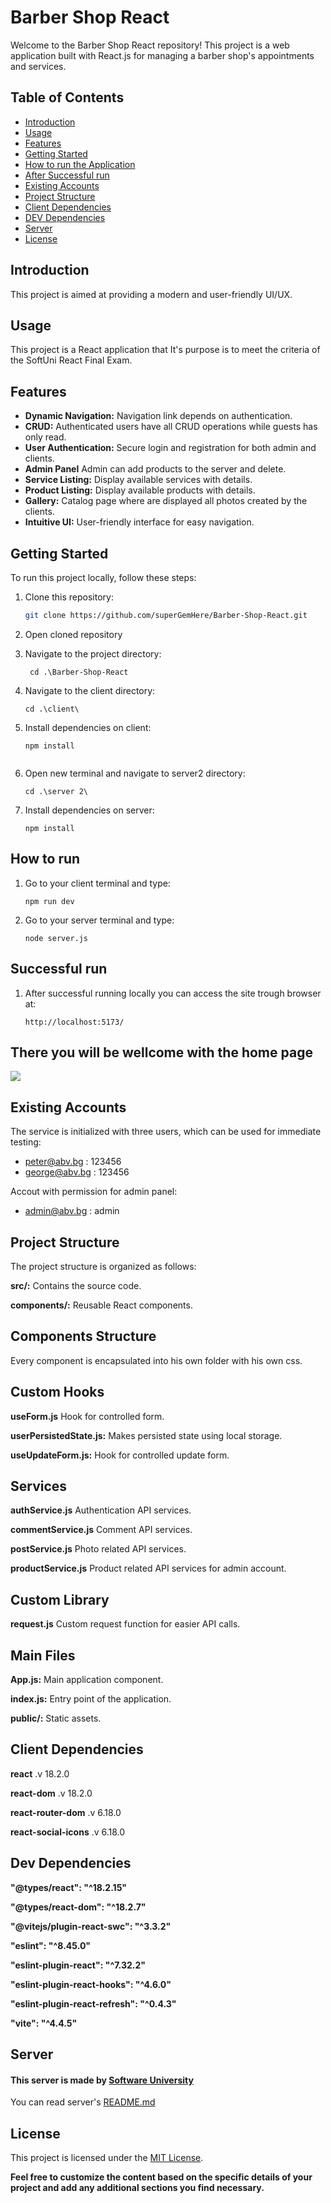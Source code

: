 # Barber Shop React

Welcome to the Barber Shop React repository! This project is a web application built with React.js for managing a barber shop's appointments and services.

## Table of Contents

- [Introduction](#introduction)
- [Usage](#usage)
- [Features](#features)
- [Getting Started](#getting-started)
- [How to run the Application](#how-to-run)
- [After Successful run](#successful-run)
- [Existing Accounts](#existing-accounts)
- [Project Structure](#project-structure)
- [Client Dependencies](#client-dependencies)
- [DEV Dependencies](#dev-dependencies)
- [Server](#server)
- [License](#license)

## Introduction

This project is aimed at providing a modern and user-friendly UI/UX. 

## Usage

This project is a React application that It's purpose is to meet the criteriа of the SoftUni React Final Exam.

## Features
- **Dynamic Navigation:** Navigation link depends on authentication.
- **CRUD:** Authenticated users have all CRUD operations while guests has only read.
- **User Authentication:** Secure login and registration for both admin and clients.
- **Admin Panel** Admin can add products to the server and delete.
- **Service Listing:** Display available services with details.
- **Product Listing:** Display available products with details.
- **Gallery:** Catalog page where are displayed all photos created by the clients.
- **Intuitive UI:** User-friendly interface for easy navigation.

## Getting Started

To run this project locally, follow these steps:

1. Clone this repository:

   ```bash
   git clone https://github.com/superGemHere/Barber-Shop-React.git
2. Open cloned repository
3. Navigate to the project directory: 

    ```
     cd .\Barber-Shop-React

4. Navigate to the client directory: 

     ```
     cd .\client\
    
5. Install dependencies on client: 

     ```
     npm install

    
6. Open new terminal and navigate to server2 directory: 

     ```
     cd .\server 2\
    
7. Install dependencies on server: 

     ```
     npm install

## How to run

1. Go to your client terminal and type:

    ```
    npm run dev
2. Go to your server terminal and type:

    ```
    node server.js

## Successful run

1.  After successful running locally you can access the site trough browser at:

    ```
    http://localhost:5173/

<h2>There you will be wellcome with the home page</h2>
<img src="./client/public/homePage.png">


## Existing Accounts

The service is initialized with three users, which can be used for immediate testing:
* peter@abv.bg : 123456
* george@abv.bg : 123456

<p>Accout with permission for admin panel: </p>

* admin@abv.bg : admin

## Project Structure
The project structure is organized as follows:

**src/:** Contains the source code.

**components/:** Reusable React components.
 <h2> Components Structure </h2>

Every component is encapsulated into his own folder with his own css.

<h2> Custom Hooks </h2>


**useForm.js** Hook for controlled form.

**userPersistedState.js:** Makes persisted state using local storage.

**useUpdateForm.js:** Hook for controlled update form.

<h2> Services  </h2>

**authService.js** Authentication API services.

**commentService.js** Comment API services.

**postService.js** Photo related API services.

**productService.js** Product related API services for admin account.

<h2> Custom Library  </h2>

**request.js** Custom request function for easier API calls.


<h2> Main Files </h2>

**App.js:** Main application component.

**index.js:** Entry point of the application.

**public/:** Static assets.

    
## Client Dependencies

**react** .v 18.2.0

**react-dom** .v 18.2.0

**react-router-dom** .v 6.18.0

**react-social-icons** .v 6.18.0


## Dev Dependencies

 **"@types/react": "^18.2.15"**

**"@types/react-dom": "^18.2.7"**

**"@vitejs/plugin-react-swc": "^3.3.2"**

**"eslint": "^8.45.0"**

**"eslint-plugin-react": "^7.32.2"**

**"eslint-plugin-react-hooks": "^4.6.0"**

**"eslint-plugin-react-refresh": "^0.4.3"**
    
**"vite": "^4.4.5"**

## Server

<h4> This server is made by <a href="https://softuni.bg/">Software University</a> </h4>
You can read server's <a href="https://github.com/softuni-practice-server/softuni-practice-server#readme">README.md</a>

## License

This project is licensed under the <a href="https://opensource.org/license/mit/">MIT License</a>.

**Feel free to customize the content based on the specific details of your project and add any additional sections you find necessary.**